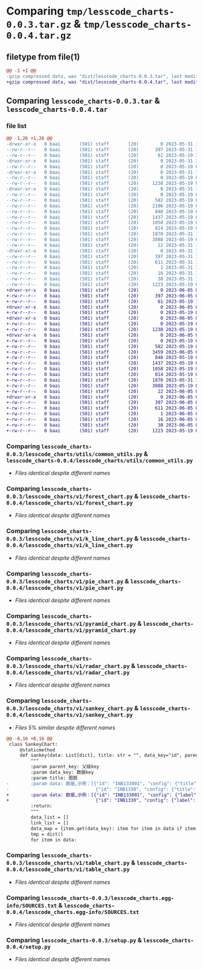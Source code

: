 # Comparing `tmp/lesscode_charts-0.0.3.tar.gz` & `tmp/lesscode_charts-0.0.4.tar.gz`

## filetype from file(1)

```diff
@@ -1 +1 @@
-gzip compressed data, was "dist/lesscode_charts-0.0.3.tar", last modified: Wed May 31 10:57:16 2023, max compression
+gzip compressed data, was "dist/lesscode_charts-0.0.4.tar", last modified: Mon Jun  5 09:16:39 2023, max compression
```

## Comparing `lesscode_charts-0.0.3.tar` & `lesscode_charts-0.0.4.tar`

### file list

```diff
@@ -1,26 +1,26 @@
-drwxr-xr-x   0 baai       (501) staff       (20)        0 2023-05-31 10:57:16.000000 lesscode_charts-0.0.3/
--rw-r--r--   0 baai       (501) staff       (20)      397 2023-05-31 10:57:16.000000 lesscode_charts-0.0.3/PKG-INFO
--rw-r--r--   0 baai       (501) staff       (20)       61 2023-05-19 12:52:02.000000 lesscode_charts-0.0.3/README.md
-drwxr-xr-x   0 baai       (501) staff       (20)        0 2023-05-31 10:57:16.000000 lesscode_charts-0.0.3/lesscode_charts/
--rw-r--r--   0 baai       (501) staff       (20)        0 2023-05-19 01:13:23.000000 lesscode_charts-0.0.3/lesscode_charts/__init__.py
-drwxr-xr-x   0 baai       (501) staff       (20)        0 2023-05-31 10:57:16.000000 lesscode_charts-0.0.3/lesscode_charts/utils/
--rw-r--r--   0 baai       (501) staff       (20)        0 2023-05-19 01:19:20.000000 lesscode_charts-0.0.3/lesscode_charts/utils/__init__.py
--rw-r--r--   0 baai       (501) staff       (20)     1238 2023-05-19 08:41:53.000000 lesscode_charts-0.0.3/lesscode_charts/utils/common_utils.py
-drwxr-xr-x   0 baai       (501) staff       (20)        0 2023-05-31 10:57:16.000000 lesscode_charts-0.0.3/lesscode_charts/v1/
--rw-r--r--   0 baai       (501) staff       (20)        0 2023-05-19 01:13:49.000000 lesscode_charts-0.0.3/lesscode_charts/v1/__init__.py
--rw-r--r--   0 baai       (501) staff       (20)      582 2023-05-19 07:43:47.000000 lesscode_charts-0.0.3/lesscode_charts/v1/forest_chart.py
--rw-r--r--   0 baai       (501) staff       (20)     2106 2023-05-19 07:48:32.000000 lesscode_charts-0.0.3/lesscode_charts/v1/histogram_chart.py
--rw-r--r--   0 baai       (501) staff       (20)      848 2023-05-19 07:29:21.000000 lesscode_charts-0.0.3/lesscode_charts/v1/k_line_chart.py
--rw-r--r--   0 baai       (501) staff       (20)     1437 2023-05-19 03:41:10.000000 lesscode_charts-0.0.3/lesscode_charts/v1/pie_chart.py
--rw-r--r--   0 baai       (501) staff       (20)     1058 2023-05-19 07:29:22.000000 lesscode_charts-0.0.3/lesscode_charts/v1/pyramid_chart.py
--rw-r--r--   0 baai       (501) staff       (20)      814 2023-05-19 07:29:21.000000 lesscode_charts-0.0.3/lesscode_charts/v1/radar_chart.py
--rw-r--r--   0 baai       (501) staff       (20)     1870 2023-05-31 10:57:13.000000 lesscode_charts-0.0.3/lesscode_charts/v1/sankey_chart.py
--rw-r--r--   0 baai       (501) staff       (20)     3088 2023-05-19 02:50:25.000000 lesscode_charts-0.0.3/lesscode_charts/v1/table_chart.py
--rw-r--r--   0 baai       (501) staff       (20)       22 2023-05-31 10:57:13.000000 lesscode_charts-0.0.3/lesscode_charts/version.py
-drwxr-xr-x   0 baai       (501) staff       (20)        0 2023-05-31 10:57:16.000000 lesscode_charts-0.0.3/lesscode_charts.egg-info/
--rw-r--r--   0 baai       (501) staff       (20)      397 2023-05-31 10:57:16.000000 lesscode_charts-0.0.3/lesscode_charts.egg-info/PKG-INFO
--rw-r--r--   0 baai       (501) staff       (20)      611 2023-05-31 10:57:16.000000 lesscode_charts-0.0.3/lesscode_charts.egg-info/SOURCES.txt
--rw-r--r--   0 baai       (501) staff       (20)        1 2023-05-31 10:57:16.000000 lesscode_charts-0.0.3/lesscode_charts.egg-info/dependency_links.txt
--rw-r--r--   0 baai       (501) staff       (20)       16 2023-05-31 10:57:16.000000 lesscode_charts-0.0.3/lesscode_charts.egg-info/top_level.txt
--rw-r--r--   0 baai       (501) staff       (20)       38 2023-05-31 10:57:16.000000 lesscode_charts-0.0.3/setup.cfg
--rw-r--r--   0 baai       (501) staff       (20)     1223 2023-05-19 09:42:06.000000 lesscode_charts-0.0.3/setup.py
+drwxr-xr-x   0 baai       (501) staff       (20)        0 2023-06-05 09:16:39.000000 lesscode_charts-0.0.4/
+-rw-r--r--   0 baai       (501) staff       (20)      397 2023-06-05 09:16:39.000000 lesscode_charts-0.0.4/PKG-INFO
+-rw-r--r--   0 baai       (501) staff       (20)       61 2023-05-19 12:52:02.000000 lesscode_charts-0.0.4/README.md
+drwxr-xr-x   0 baai       (501) staff       (20)        0 2023-06-05 09:16:39.000000 lesscode_charts-0.0.4/lesscode_charts/
+-rw-r--r--   0 baai       (501) staff       (20)        0 2023-05-19 01:13:23.000000 lesscode_charts-0.0.4/lesscode_charts/__init__.py
+drwxr-xr-x   0 baai       (501) staff       (20)        0 2023-06-05 09:16:39.000000 lesscode_charts-0.0.4/lesscode_charts/utils/
+-rw-r--r--   0 baai       (501) staff       (20)        0 2023-05-19 01:19:20.000000 lesscode_charts-0.0.4/lesscode_charts/utils/__init__.py
+-rw-r--r--   0 baai       (501) staff       (20)     1238 2023-05-19 08:41:53.000000 lesscode_charts-0.0.4/lesscode_charts/utils/common_utils.py
+drwxr-xr-x   0 baai       (501) staff       (20)        0 2023-06-05 09:16:39.000000 lesscode_charts-0.0.4/lesscode_charts/v1/
+-rw-r--r--   0 baai       (501) staff       (20)        0 2023-05-19 01:13:49.000000 lesscode_charts-0.0.4/lesscode_charts/v1/__init__.py
+-rw-r--r--   0 baai       (501) staff       (20)      582 2023-05-19 07:43:47.000000 lesscode_charts-0.0.4/lesscode_charts/v1/forest_chart.py
+-rw-r--r--   0 baai       (501) staff       (20)     3459 2023-06-05 09:16:34.000000 lesscode_charts-0.0.4/lesscode_charts/v1/histogram_chart.py
+-rw-r--r--   0 baai       (501) staff       (20)      848 2023-05-19 07:29:21.000000 lesscode_charts-0.0.4/lesscode_charts/v1/k_line_chart.py
+-rw-r--r--   0 baai       (501) staff       (20)     1437 2023-05-19 03:41:10.000000 lesscode_charts-0.0.4/lesscode_charts/v1/pie_chart.py
+-rw-r--r--   0 baai       (501) staff       (20)     1058 2023-05-19 07:29:22.000000 lesscode_charts-0.0.4/lesscode_charts/v1/pyramid_chart.py
+-rw-r--r--   0 baai       (501) staff       (20)      814 2023-05-19 07:29:21.000000 lesscode_charts-0.0.4/lesscode_charts/v1/radar_chart.py
+-rw-r--r--   0 baai       (501) staff       (20)     1870 2023-05-31 11:03:04.000000 lesscode_charts-0.0.4/lesscode_charts/v1/sankey_chart.py
+-rw-r--r--   0 baai       (501) staff       (20)     3088 2023-05-19 02:50:25.000000 lesscode_charts-0.0.4/lesscode_charts/v1/table_chart.py
+-rw-r--r--   0 baai       (501) staff       (20)       22 2023-06-05 09:16:34.000000 lesscode_charts-0.0.4/lesscode_charts/version.py
+drwxr-xr-x   0 baai       (501) staff       (20)        0 2023-06-05 09:16:39.000000 lesscode_charts-0.0.4/lesscode_charts.egg-info/
+-rw-r--r--   0 baai       (501) staff       (20)      397 2023-06-05 09:16:39.000000 lesscode_charts-0.0.4/lesscode_charts.egg-info/PKG-INFO
+-rw-r--r--   0 baai       (501) staff       (20)      611 2023-06-05 09:16:39.000000 lesscode_charts-0.0.4/lesscode_charts.egg-info/SOURCES.txt
+-rw-r--r--   0 baai       (501) staff       (20)        1 2023-06-05 09:16:39.000000 lesscode_charts-0.0.4/lesscode_charts.egg-info/dependency_links.txt
+-rw-r--r--   0 baai       (501) staff       (20)       16 2023-06-05 09:16:39.000000 lesscode_charts-0.0.4/lesscode_charts.egg-info/top_level.txt
+-rw-r--r--   0 baai       (501) staff       (20)       38 2023-06-05 09:16:39.000000 lesscode_charts-0.0.4/setup.cfg
+-rw-r--r--   0 baai       (501) staff       (20)     1223 2023-05-19 09:42:06.000000 lesscode_charts-0.0.4/setup.py
```

### Comparing `lesscode_charts-0.0.3/lesscode_charts/utils/common_utils.py` & `lesscode_charts-0.0.4/lesscode_charts/utils/common_utils.py`

 * *Files identical despite different names*

### Comparing `lesscode_charts-0.0.3/lesscode_charts/v1/forest_chart.py` & `lesscode_charts-0.0.4/lesscode_charts/v1/forest_chart.py`

 * *Files identical despite different names*

### Comparing `lesscode_charts-0.0.3/lesscode_charts/v1/k_line_chart.py` & `lesscode_charts-0.0.4/lesscode_charts/v1/k_line_chart.py`

 * *Files identical despite different names*

### Comparing `lesscode_charts-0.0.3/lesscode_charts/v1/pie_chart.py` & `lesscode_charts-0.0.4/lesscode_charts/v1/pie_chart.py`

 * *Files identical despite different names*

### Comparing `lesscode_charts-0.0.3/lesscode_charts/v1/pyramid_chart.py` & `lesscode_charts-0.0.4/lesscode_charts/v1/pyramid_chart.py`

 * *Files identical despite different names*

### Comparing `lesscode_charts-0.0.3/lesscode_charts/v1/radar_chart.py` & `lesscode_charts-0.0.4/lesscode_charts/v1/radar_chart.py`

 * *Files identical despite different names*

### Comparing `lesscode_charts-0.0.3/lesscode_charts/v1/sankey_chart.py` & `lesscode_charts-0.0.4/lesscode_charts/v1/sankey_chart.py`

 * *Files 5% similar despite different names*

```diff
@@ -8,16 +8,16 @@
 class SankeyChart:
     @staticmethod
     def sankey(data: List[dict], title: str = "", data_key="id", parent_key="parent_id", **kwargs):
         """
         :param parent_key: 父级key
         :param data_key: 数据key
         :param title: 图题
-        :param data: 数据,示例：[{"id": "INB133001", "config": {"title": "感知设备与服务", "value": "value1", "depth": 2}, "parent_id": "INB1330"},
-                                {"id": "INB1330", "config": {"title": "感知设备", "value": "value2", "depth": 1}, "parent_id": None}]
+        :param data: 数据,示例：[{"id": "INB133001", "config": {"label": "感知设备与服务", "value": "value1", "depth": 2}, "parent_id": "INB1330"},
+                                {"id": "INB1330", "config": {"label": "感知设备", "value": "value2", "depth": 1}, "parent_id": None}]
         :return:
         """
         data_list = []
         link_list = []
         data_map = {item.get(data_key): item for item in data if item.get(data_key)}
         tmp = dict()
         for item in data:
```

### Comparing `lesscode_charts-0.0.3/lesscode_charts/v1/table_chart.py` & `lesscode_charts-0.0.4/lesscode_charts/v1/table_chart.py`

 * *Files identical despite different names*

### Comparing `lesscode_charts-0.0.3/lesscode_charts.egg-info/SOURCES.txt` & `lesscode_charts-0.0.4/lesscode_charts.egg-info/SOURCES.txt`

 * *Files identical despite different names*

### Comparing `lesscode_charts-0.0.3/setup.py` & `lesscode_charts-0.0.4/setup.py`

 * *Files identical despite different names*

